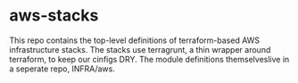 # aws-stacks

This repo contains the top-level definitions of terraform-based AWS infrastructure stacks. The stacks use terragrunt, a thin wrapper around terraform, to keep our cinfigs DRY. The module definitions themselveslive in a seperate repo, INFRA/aws. 